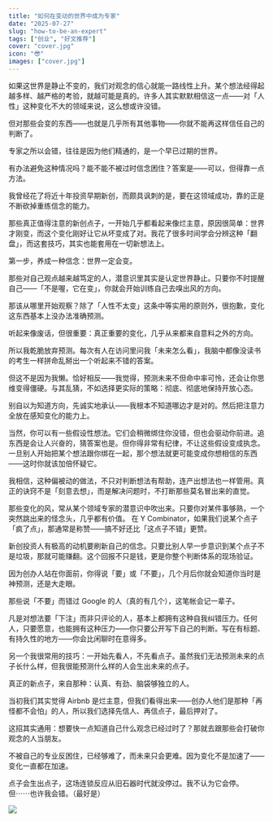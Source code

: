 ```yaml
---
title: "如何在变动的世界中成为专家"
date: "2025-07-27"
slug: "how-to-be-an-expert"
tags: ["创业", "好文推荐"]
cover: "cover.jpg"
icon: "😎"
images: ["cover.jpg"]
---
```

如果这世界是静止不变的，我们对观念的信心就能一路线性上升。某个想法经得起越多样、越严格的考验，就越可能是真的。许多人其实默默相信这一点——对「人性」这种变化不大的领域来说，这么想或许没错。



但对那些会变的东西——也就是几乎所有其他事物——你就不能再这样信任自己的判断了。



专家之所以会错，往往是因为他们精通的，是一个早已过期的世界。



有办法避免这种情况吗？能不能不被过时信念困住？答案是——可以，但得靠一点方法。



我曾经花了将近十年投资早期新创，而颇具讽刺的是，要在这领域成功，靠的正是不断砍掉重练信念的能力。



那些真正值得注意的新创点子，一开始几乎都看起来像烂主意，原因很简单：世界才刚变，而这个变化刚好让它从坏变成了对。我花了很多时间学会分辨这种「翻盘」，而这套技巧，其实也能套用在一切新想法上。



第一步，养成一种信念：世界一定会变。



那些对自己观点越来越笃定的人，潜意识里其实是认定世界静止。只要你不时提醒自己——「不是喔，它在变」，你就会开始训练自己去嗅出风的方向。



那该从哪里开始观察？除了「人性不太变」这条中等实用的原则外，很抱歉，变化这东西基本上没办法准确预测。



听起来像废话，但很重要：真正重要的变化，几乎从来都来自意料之外的方向。



所以我乾脆放弃预测。每次有人在访问里问我「未来怎么看」，我脑中都像没读书的考生一样拼命乱掰出一个听起来不错的答案。



但这不是因为我懒。恰好相反——我觉得，预测未来不但命中率可怜，还会让你思维变得僵硬。与其乱猜，不如选择更实际的策略：彻底、彻底地保持开放心态。



别自以为知道方向，先诚实地承认——我根本不知道哪边才是对的。然后把注意力全放在感知变化的能力上。



当然，你可以有一些假设性想法。它们会稍微绑住你没错，但也会驱动你前进。追东西是会让人兴奋的，猜答案也是。但你得非常有纪律，不让这些假设变成执念。
一旦别人开始把某个想法跟你绑在一起，那个想法就更可能变成你想相信的东西——这时你就该加倍怀疑它。



我相信，这种偏被动的做法，不只对判断想法有帮助，连产出想法也一样管用。真正的诀窍不是「刻意去想」，而是解决问题时，不打断那些莫名冒出来的直觉。



那些变化的风，常从某个领域专家的潜意识中吹出来。只要你对某件事够熟，一个突然跳出来的怪念头，几乎都有价值。
在 Y Combinator，如果我们说某个点子「疯了点」，那通常是称赞——搞不好还比「这点子不错」更赞。



新创投资人有极高的动机要刷新自己的信念。只要比别人早一步意识到某个点子不是垃圾，那就可能赚翻。这个回报不只是钱，更是你整个判断体系的现场验证。



因为创办人站在你面前，你得说「要」或「不要」，几个月后你就会知道你当时是神预测，还是大走眼。



那些说「不要」而错过 Google 的人（真的有几个），这笔帐会记一辈子。



凡是对想法要「下注」而非只评论的人，基本上都拥有这种自我纠错压力。任何人，只要愿意，也能拥有这种压力——你只要公开写下自己的判断。写在有标题、有持久性的地方——你会比闲聊时在意得多。



另一个我很常用的技巧：一开始先看人，不先看点子。虽然我们无法预测未来的点子长什么样，但我很能预测什么样的人会生出未来的点子。



真正的新点子，来自那种：认真、有劲、脑袋够独立的人。



当初我们其实觉得 Airbnb 是烂主意，但我们看得出来——创办人他们是那种「再怪都不会怕」的人，所以我们选择先信人、再信点子，最后押对了。



这招其实通用：想要快一点知道自己什么观念已经过时了？那就去跟那些会打破你观念的人当朋友。



不被自己的专业反困住，已经够难了，而未来只会更难。因为变化不是加速了——变化一直都在加速。



点子会生出点子，这场连锁反应从旧石器时代就没停过。我不认为它会停。
但⋯⋯也许我会错。（最好是）




![](https://prod-files-secure.s3.us-west-2.amazonaws.com/112d0858-5090-4d34-a606-b75eb8d65fd2/46476355-9cf3-4e99-9b7a-3531bc426380/1000202064.png?X-Amz-Algorithm=AWS4-HMAC-SHA256&X-Amz-Content-Sha256=UNSIGNED-PAYLOAD&X-Amz-Credential=ASIAZI2LB4665KUPS7DJ%2F20250909%2Fus-west-2%2Fs3%2Faws4_request&X-Amz-Date=20250909T054351Z&X-Amz-Expires=3600&X-Amz-Security-Token=IQoJb3JpZ2luX2VjEGUaCXVzLXdlc3QtMiJHMEUCIGk%2FhPdU%2BbHuvxLLw5fVDxEhZXXyAq%2FMkFOGAyl7O1cZAiEAtkYiCraWYZmUeV8fRWxaV7M3rXX%2BFuQHJ94DcyQX4MQqiAQIzv%2F%2F%2F%2F%2F%2F%2F%2F%2F%2FARAAGgw2Mzc0MjMxODM4MDUiDD4x6kghfN%2FaL0w4oCrcAzeKADiWefOQY2ddlagIHVP5f88IHTPBIyOI2nQS5i16IO8Qb3xodr887EVwf7RJzBcisdL3i%2BZfFJV6OgEq4nexKbZxjWkTnHcT7NhibuAqybfLYjh2d3wUfr5Oe%2FhEIoyMSGzLQXEB6PGEfIZo3S1p8RgMSuJXBwNJaZ4W2MN3p%2B3K3P3HwXoZn8hR1Yx6Oa6PoONCLq%2BiXJX1GK%2BnjPjYzzqqwt6D3gWa1%2FwFHbg6BUZcrayYdjW2j3DeQZoVu5vo4J7G%2BDwPJFw%2BFiJmmjMw%2Fp7jJeYgvHJtNIjhnDgZysBAZP8yCUxI0irnRTLG%2FwJIN6bxBsGorz%2BG00YIJzKZgHWA31Nmcu9CV8N2r4rN%2FMjH9DFUp%2BSxROSRnC1zcAx3f%2BXt%2BSfpzQNQbuSlchOABbKjAmUCjLfnWdqQ4n%2BeMBiHxJ%2BJ3L06Sgs%2B8KCYsmeD44FA5nu5OErsLzv6mb%2F6Yh7tENNjjP4P%2FcNEFRpB6FisGCU8fsKDrckDgrwtld2OpYFwbDp7uwtcqY8aMwhrQo3ztIs4MTQE9tZcLcf7QiGdE3sE%2B3o4YWQjtPWxws3Ba6mFFheo%2Full9kNS9pNhyC3bIvnMHoUgfR%2FI3q%2BYeYByhu0MfjlmRoygMI7m%2FsUGOqUBzf6%2BtUwHr%2Fu4qDJ3W8aQG1HU88IMPm4HLvOjD9oAuQBhQa1nnmK5oz%2BccK6cyc5kPI%2Fn7RO2zz6tIq2Vqn8rnUx9E4XasLFkgb%2BWMsyskDopcv746CYyW17xi39VPRtzmHFohoniy9U5E84jB5TSsoPS1V5HyxPSs0XcbmuWeZ0yb73n5jwMZrJ7FlvciaBxeK%2FHexcKM%2FXRlZCPnTzyrf%2F6AEMu&X-Amz-Signature=d0b4f50eb7d99833c38860363309206bf195f40c1dd18786b229672e6285a1da&X-Amz-SignedHeaders=host&x-amz-checksum-mode=ENABLED&x-id=GetObject)


